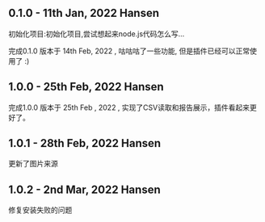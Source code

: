 ## 0.1.0 - 11th Jan, 2022 Hansen
初始化项目:初始化项目,尝试想起来node.js代码怎么写... 

完成0.1.0 版本于 14th Feb, 2022 , 咕咕咕了一些功能, 但是插件已经可以正常使用了 :)

## 1.0.0 - 25th Feb, 2022 Hansen
完成1.0.0 版本于 25th Feb , 2022 , 实现了CSV读取和报告展示，插件看起来更好了。

## 1.0.1 - 28th Feb, 2022 Hansen
更新了图片来源

## 1.0.2 - 2nd Mar, 2022 Hansen
修复安装失败的问题